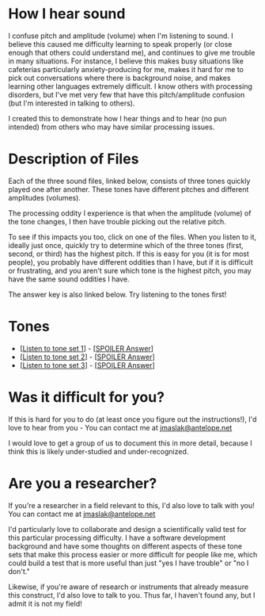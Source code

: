 # How I hear sound

I confuse pitch and amplitude (volume) when I'm listening to sound. I
believe this caused me difficulty learning to speak properly (or close
enough that others could understand me), and continues to give me
trouble in many situations. For instance, I believe this makes busy
situations like cafeterias particularly anxiety-producing for me, makes
it hard for me to pick out conversations where there is background
noise, and makes learning other languages extremely difficult.  I
know others with processing disorders, but I've met very few that have
this pitch/amplitude confusion (but I'm interested in talking to
others).

I created this to demonstrate how I hear things and to hear (no pun
intended) from others who may have similar processing issues.

# Description of Files

Each of the three sound files, linked below, consists of three tones
quickly played one after another.  These tones have different pitches
and different amplitudes (volumes).

The processing oddity I experience is that when the amplitude (volume)
of the tone changes, I then have trouble picking out the relative pitch.

To see if this impacts you too, click on one of the files.  When you
listen to it, ideally just once, quickly try to determine which of the
three tones (first, second, or third) has the highest pitch.  If this is
easy for you (it is for most people), you probably have different
oddities than I have, but if it is difficult or frustrating, and you
aren't sure which tone is the highest pitch, you may have the same sound
oddities I have.

The answer key is also linked below.  Try listening to the tones first!

# Tones

 * \[[Listen to tone set 1](https://files.antelope.net/index.php/s/yC6LpZkzGCPjzPx)\] - \[[SPOILER Answer](a.md)\]
 * \[[Listen to tone set 2](https://files.antelope.net/index.php/s/g9Dkk4YAEfKFXws)\] - \[[SPOILER Answer](b.md)\]
 * \[[Listen to tone set 3](https://files.antelope.net/index.php/s/p8dZ6E6kqoGB4sn)\] - \[[SPOILER Answer](c.md)\]

# Was it difficult for you?

If this is hard for you to do (at least once you figure out the
instructions!), I'd love to hear from you - You can contact me at
[jmaslak@antelope.net](mailto:jmaslak@antelope.net)

I would love to get a group of us to document this in more detail,
because I think this is likely under-studied and under-recognized.

# Are you a researcher?

If you're a researcher in a field relevant to this, I'd also love
to talk with you! You can contact me at
[jmaslak@antelope.net](mailto:jmaslak@antelope.net)

I'd particularly love to collaborate and design a scientifically valid
test for this particular processing difficulty.  I have a software
development background and have some thoughts on different aspects of
these tone sets that make this process easier or more difficult for
people like me, which could build a test that is more useful than just
"yes I have trouble" or "no I don't."

Likewise, if you're aware of research or instruments that already
measure this construct, I'd also love to talk to you. Thus far, I
haven't found any, but I admit it is not my field!
